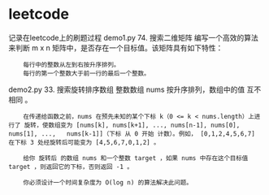 # leetcode
记录在leetcode上的刷题过程
demo1.py 74. 搜索二维矩阵 编写一个高效的算法来判断 m x n 矩阵中，是否存在一个目标值。该矩阵具有如下特性：

        每行中的整数从左到右按升序排列。
        每行的第一个整数大于前一行的最后一个整数。

demo2.py 33. 搜索旋转排序数组 整数数组 nums 按升序排列，数组中的值 互不相同 。

        在传递给函数之前，nums 在预先未知的某个下标 k（0 <= k < nums.length）上进行了 旋转，使数组变为 [nums[k], nums[k+1], ..., nums[n-1], nums[0], nums[1], ...,   nums[k-1]]（下标 从 0 开始 计数）。例如， [0,1,2,4,5,6,7] 在下标 3 处经旋转后可能变为 [4,5,6,7,0,1,2] 。

        给你 旋转后 的数组 nums 和一个整数 target ，如果 nums 中存在这个目标值 target ，则返回它的下标，否则返回 -1 。

        你必须设计一个时间复杂度为 O(log n) 的算法解决此问题。

    

